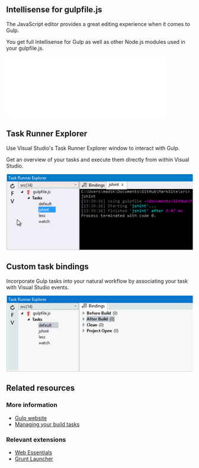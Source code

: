 ﻿<properties
	pageTitle="Gulp"
	description="Visual Studio has first-class support for the node.js based Gulp task runner."
	slug="gulp"
	keywords="gulp, gulpjs, gulp.js, task runner"
/>

## Intellisense for gulpfile.js
The JavaScript editor provides a great editing experience when it comes
to Gulp. 

You get full Intellisense for Gulp as well as other Node.js modules
used in your gulpfile.js.

![Intellisense for gulpfile.js](_assets/gulp-auto-completion.gif)

## Task Runner Explorer
Use Visual Studio's Task Runner Explorer window to interact with Gulp.

Get an overview of your tasks and execute them directly from within
Visual Studio.

![Gulp in Task Runner Explorer](_assets/gulp-task-runner-explorer.gif)

## Custom task bindings
Incorporate Gulp tasks into your natural workflow by associating your task
with Visual Studio events.

![Gulp task bindings](_assets/gulp-task-bindings.gif)

<aside role="complementary">

## Related resources

<section>

### More information

- [Gulp website](http://gulpjs.com/)
- [Managing your build tasks](http://code.tutsplus.com/tutorials/managing-your-build-tasks-with-gulpjs--net-36910)
</section>

<section>

### Relevant extensions

- [Web Essentials](https://visualstudiogallery.msdn.microsoft.com/ee6e6d8c-c837-41fb-886a-6b50ae2d06a2)
- [Grunt Launcher](https://visualstudiogallery.msdn.microsoft.com/dcbc5325-79ef-4b72-960e-0a51ee33a0ff)
</section>

</aside>